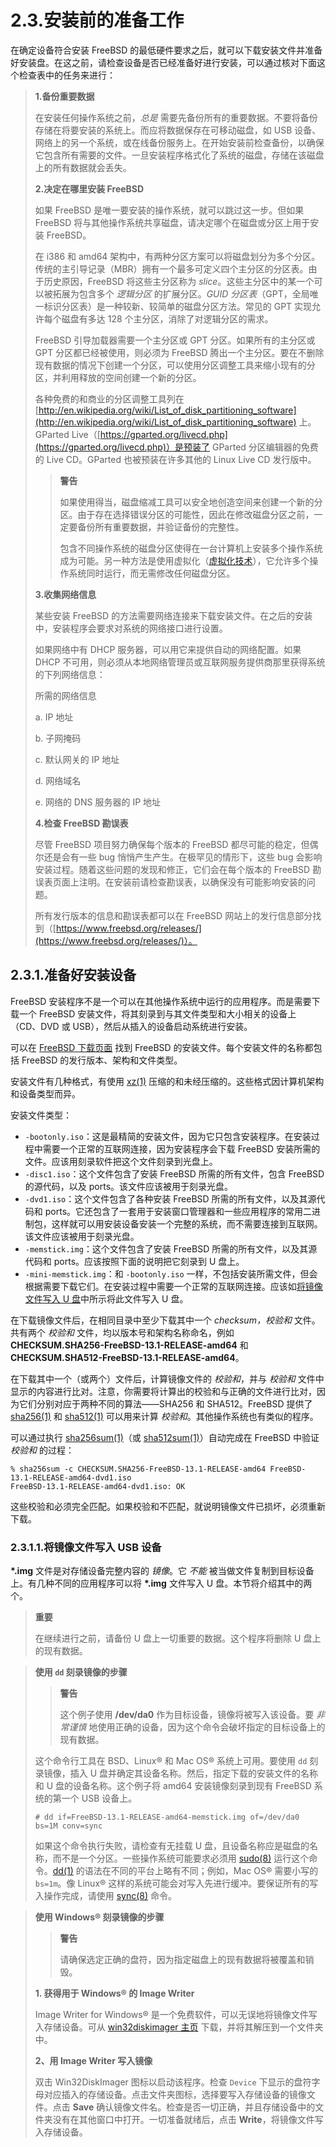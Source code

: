# 2.3.安装前的准备工作

在确定设备符合安装 FreeBSD 的最低硬件要求之后，就可以下载安装文件并准备好安装盘。在这之前，请检查设备是否已经准备好进行安装，可以通过核对下面这个检查表中的任务来进行：

> **1.备份重要数据**
>
> 在安装任何操作系统之前，_总是_ 需要先备份所有的重要数据。不要将备份存储在将要安装的系统上。而应将数据保存在可移动磁盘，如 USB 设备、网络上的另一个系统，或在线备份服务上。在开始安装前检查备份，以确保它包含所有需要的文件。一旦安装程序格式化了系统的磁盘，存储在该磁盘上的所有数据就会丢失。
>
> **2.决定在哪里安装 FreeBSD**
>
> 如果 FreeBSD 是唯一要安装的操作系统，就可以跳过这一步。但如果 FreeBSD 将与其他操作系统共享磁盘，请决定哪个在磁盘或分区上用于安装 FreeBSD。
>
> 在 i386 和 amd64 架构中，有两种分区方案可以将磁盘划分为多个分区。传统的主引导记录（MBR）拥有一个最多可定义四个主分区的分区表。由于历史原因，FreeBSD 将这些主分区称为 _slice_。这些主分区中的某一个可以被拓展为包含多个 _逻辑分区_ 的扩展分区。_GUID 分区表_（GPT，全局唯一标识分区表）是一种较新、较简单的磁盘分区方法。常见的 GPT 实现允许每个磁盘有多达 128 个主分区，消除了对逻辑分区的需求。
>
> FreeBSD 引导加载器需要一个主分区或 GPT 分区。如果所有的主分区或 GPT 分区都已经被使用，则必须为 FreeBSD 腾出一个主分区。要在不删除现有数据的情况下创建一个分区，可以使用分区调整工具来缩小现有的分区，并利用释放的空间创建一个新的分区。
>
> 各种免费的和商业的分区调整工具列在 [http://en.wikipedia.org/wiki/List_of_disk_partitioning_software](http://en.wikipedia.org/wiki/List_of_disk_partitioning_software) 上。GParted Live（[https://gparted.org/livecd.php](https://gparted.org/livecd.php)）是预装了 GParted 分区编辑器的免费的 Live CD。GParted 也被预装在许多其他的 Linux Live CD 发行版中。
>
> > **警告**
> >
> > 如果使用得当，磁盘缩减工具可以安全地创造空间来创建一个新的分区。由于存在选择错误分区的可能性，因此在修改磁盘分区之前，一定要备份所有重要数据，并验证备份的完整性。
> >
> > 包含不同操作系统的磁盘分区使得在一台计算机上安装多个操作系统成为可能。另一种方法是使用虚拟化（[虚拟化技术](https://docs.freebsd.org/en/books/handbook/virtualization/index.html#virtualization)），它允许多个操作系统同时运行，而无需修改任何磁盘分区。
>
> **3.收集网络信息**
>
> 某些安装 FreeBSD 的方法需要网络连接来下载安装文件。在之后的安装中，安装程序会要求对系统的网络接口进行设置。
>
> 如果网络中有 DHCP 服务器，可以用它来提供自动的网络配置。如果 DHCP 不可用，则必须从本地网络管理员或互联网服务提供商那里获得系统的下列网络信息：
>
> 所需的网络信息
>
> a. IP 地址
>
> b. 子网掩码
>
> c. 默认网关的 IP 地址
>
> d. 网络域名
>
> e. 网络的 DNS 服务器的 IP 地址
>
> **4.检查 FreeBSD 勘误表**
>
> 尽管 FreeBSD 项目努力确保每个版本的 FreeBSD 都尽可能的稳定，但偶尔还是会有一些 bug 悄悄产生产生。在极罕见的情形下，这些 bug 会影响安装过程。随着这些问题的发现和修正，它们会在每个版本的 FreeBSD 勘误表页面上注明。在安装前请检查勘误表，以确保没有可能影响安装的问题。
>
> 所有发行版本的信息和勘误表都可以在 FreeBSD 网站上的发行信息部分找到（[https://www.freebsd.org/releases/](https://www.freebsd.org/releases/)）。

## 2.3.1.准备好安装设备

FreeBSD 安装程序不是一个可以在其他操作系统中运行的应用程序。而是需要下载一个 FreeBSD 安装文件，将其刻录到与其文件类型和大小相关的设备上（CD、DVD 或 USB），然后从插入的设备启动系统进行安装。

可以在 [FreeBSD 下载页面](https://www.freebsd.org/where/) 找到 FreeBSD 的安装文件。每个安装文件的名称都包括 FreeBSD 的发行版本、架构和文件类型。

安装文件有几种格式，有使用 [xz(1)](https://www.freebsd.org/cgi/man.cgi?query=xz&sektion=1&format=html) 压缩的和未经压缩的。这些格式因计算机架构和设备类型而异。

安装文件类型：

- `-bootonly.iso`：这是最精简的安装文件，因为它只包含安装程序。在安装过程中需要一个正常的互联网连接，因为安装程序会下载 FreeBSD 安装所需的文件。应该用刻录软件把这个文件刻录到光盘上。
- `-disc1.iso`：这个文件包含了安装 FreeBSD 所需的所有文件，包含 FreeBSD 的源代码，以及 ports。该文件应该被用于刻录光盘。
- `-dvd1.iso`：这个文件包含了各种安装 FreeBSD 所需的所有文件，以及其源代码和 ports。它还包含了一套用于安装窗口管理器和一些应用程序的常用二进制包，这样就可以用安装设备安装一个完整的系统，而不需要连接到互联网。该文件应该被用于刻录光盘。
- `-memstick.img`：这个文件包含了安装 FreeBSD 所需的所有文件，以及其源代码和 ports。应该按照下面的说明把它刻录到 U 盘上。
- `-mini-memstick.img`：和 `-bootonly.iso` 一样，不包括安装所需文件，但会根据需要下载它们。在安装过程中需要一个正常的互联网连接。应该如[将镜像文件写入 U 盘](https://docs.freebsd.org/en/books/handbook/bsdinstall/#bsdinstall-usb)中所示将此文件写入 U 盘。

在下载镜像文件后，在相同目录中至少下载其中一个 _checksum，校验和_ 文件。共有两个 _校验和_ 文件，均以版本号和架构名称命名，例如 **CHECKSUM.SHA256-FreeBSD-13.1-RELEASE-amd64** 和 **CHECKSUM.SHA512-FreeBSD-13.1-RELEASE-amd64**。

在下载其中一个（或两个）文件后，计算镜像文件的 _校验和_，并与 _校验和_ 文件中显示的内容进行比对。注意，你需要将计算出的校验和与正确的文件进行比对，因为它们分别对应于两种不同的算法——SHA256 和 SHA512。FreeBSD 提供了 [sha256(1)](https://www.freebsd.org/cgi/man.cgi?query=sha256&sektion=1&format=html) 和 [sha512(1)](https://www.freebsd.org/cgi/man.cgi?query=sha512&sektion=1&format=html) 可以用来计算 _校验和_。其他操作系统也有类似的程序。

可以通过执行 [sha256sum(1)](https://www.freebsd.org/cgi/man.cgi?query=sha256sum&sektion=1&format=html)（或 [sha512sum(1)](https://www.freebsd.org/cgi/man.cgi?query=sha512sum&sektion=1&format=html)）自动完成在 FreeBSD 中验证 _校验和_ 的过程：

```shell-session
% sha256sum -c CHECKSUM.SHA256-FreeBSD-13.1-RELEASE-amd64 FreeBSD-13.1-RELEASE-amd64-dvd1.iso
FreeBSD-13.1-RELEASE-amd64-dvd1.iso: OK
```

这些校验和必须完全匹配。如果校验和不匹配，就说明镜像文件已损坏，必须重新下载。

### 2.3.1.1.将镜像文件写入 USB 设备

**\*.img** 文件是对存储设备完整内容的 _镜像_。它 _不能_ 被当做文件复制到目标设备上。有几种不同的应用程序可以将 **\*.img** 文件写入 U 盘。本节将介绍其中的两个。

> **重要**
>
> 在继续进行之前，请备份 U 盘上一切重要的数据。这个程序将删除 U 盘上的现有数据。

> **使用 `dd` 刻录镜像的步骤**
>
> > **警告**
> >
> > 这个例子使用 **/dev/da0** 作为目标设备，镜像将被写入该设备。要 _非常谨慎_ 地使用正确的设备，因为这个命令会破坏指定的目标设备上的现有数据。
>
> 这个命令行工具在 BSD、Linux® 和 Mac OS® 系统上可用。要使用 `dd` 刻录镜像，插入 U 盘并确定其设备名称。然后，指定下载的安装文件的名称和 U 盘的设备名称。这个例子将 amd64 安装镜像刻录到现有 FreeBSD 系统的第一个 USB 设备上。
>
> ```shell-session
> # dd if=FreeBSD-13.1-RELEASE-amd64-memstick.img of=/dev/da0 bs=1M conv=sync
> ```
>
> 如果这个命令执行失败，请检查有无挂载 U 盘，且设备名称应是磁盘的名称，而不是一个分区。一些操作系统可能要求必须用 [sudo(8)](https://www.freebsd.org/cgi/man.cgi?query=sudo&sektion=8&format=html) 运行这个命令。[dd(1)](https://www.freebsd.org/cgi/man.cgi?query=dd&sektion=1&format=html) 的语法在不同的平台上略有不同；例如，Mac OS® 需要小写的 `bs=1m`。像 Linux® 这样的系统可能会对写入先进行缓冲。要保证所有的写入操作完成，请使用 [sync(8)](https://www.freebsd.org/cgi/man.cgi?query=sync&sektion=8&format=html) 命令。

> **使用 Windows® 刻录镜像的步骤**
>
> > **警告**
> >
> > 请确保选定正确的盘符，因为指定磁盘上的现有数据将被覆盖和销毁。
>
> **1. 获得用于 Windows® 的 Image Writer**
>
> Image Writer for Windows® 是一个免费软件，可以无误地将镜像文件写入存储设备。可从 [win32diskimager 主页](https://sourceforge.net/projects/win32diskimager/) 下载，并将其解压到一个文件夹中。
>
> **2、用 Image Writer 写入镜像**
>
> 双击 Win32DiskImager 图标以启动该程序。检查 `Device` 下显示的盘符字母对应插入的存储设备。点击文件夹图标，选择要写入存储设备的镜像文件。点击 **Save** 确认镜像文件名。检查是否一切正确，并且存储设备中的文件夹没有在其他窗口中打开。一切准备就绪后，点击 **Write**，将镜像文件写入存储设备。
